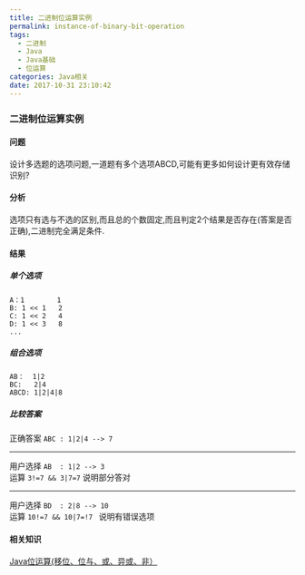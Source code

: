 ```yaml
---
title: 二进制位运算实例
permalink: instance-of-binary-bit-operation
tags:
  - 二进制
  - Java
  - Java基础
  - 位运算
categories: Java相关
date: 2017-10-31 23:10:42
---
```

### 二进制位运算实例
#### 问题
设计多选题的选项问题,一道题有多个选项ABCD,可能有更多如何设计更有效存储识别?
#### 分析
选项只有选与不选的区别,而且总的个数固定,而且判定2个结果是否存在(答案是否正确),二进制完全满足条件.
#### 结果
##### 单个选项
```
A：1        1
B: 1 << 1   2
C: 1 << 2   4
D: 1 << 3   8
...
```
##### 组合选项
```
AB：  1|2
BC:   2|4
ABCD: 1|2|4|8
```
##### 比较答案
正确答案 `ABC : 1|2|4 --> 7` </br>

---

用户选择 `AB  : 1|2 --> 3`  </br>
运算  `3!=7 && 3|7=7`  说明部分答对 

---

用户选择 `BD  : 2|8 --> 10`  </br>
运算  `10!=7 && 10|7=!7 ` 说明有错误选项
#### 相关知识 
[Java位运算(移位、位与、或、异或、非）](http://blog.csdn.net/xiaochunyong/article/details/7748713)